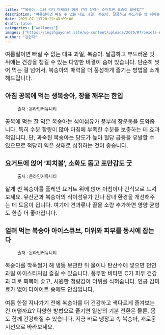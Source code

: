 ```yaml
---
title: "“복숭아, 그냥 먹지 마세요! 여름 건강 살리는 스마트한 복숭아 활용법”"
description: "여름철이면 빠질 수 없는 대표 과일, 복숭아. 달콤하고 부드러운 맛 뒤에는 건강을 챙길 수 있는 다양한 비결이 숨어 있습니다. 단순히 씻어 먹는 걸 넘어서, 복숭아의 매력을 더 풍성하게 즐기는 방법을 소개해드립니다."
date: 2025-07-11T20:29:48+09:00
draft: false
categories: ["wellness"]
images: ["https://ingihgoyonet.site/wp-content/uploads/2025/07/pexels-nc-farm-bureau-mark-2253534-2-1024x685.jpg", "https://ingihgoyonet.site/wp-content/uploads/2025/07/pexels-jonathanborba-3622474-1024x683.jpg", "https://ingihgoyonet.site/wp-content/uploads/2025/07/pexels-sunsetoned-5913179-1-768x1024.jpg"]
author: "김현지"
---
```


<p style="font-size:18px">여름철이면 빠질 수 없는 대표 과일, 복숭아. 달콤하고 부드러운 맛 뒤에는 건강을 챙길 수 있는 다양한 비결이 숨어 있습니다. 단순히 씻어 먹는 걸 넘어서, 복숭아의 매력을 더 풍성하게 즐기는 방법을 소개해드립니다.</p> <h2 >아침 공복에 먹는 생복숭아, 장을 깨우는 한입</h2> <figure ><img src="https://ingihgoyonet.site/wp-content/uploads/2025/07/pexels-nc-farm-bureau-mark-2253534-2-1024x685.jpg" alt="" style="aspect-ratio:16/9;object-fit:cover"/><figcaption >출처 : 온라인커뮤니티</figcaption></figure> <p style="font-size:18px">공복에 먹는 잘 익은 복숭아는 식이섬유가 풍부해 장운동을 도와줍니다. 특히 수분 함량이 많아 아침에 부족한 수분을 보충하는 데 효과적입니다. 단, 과숙된 복숭아는 당도가 높아 혈당 급등을 유발할 수 있으므로 적당히 익은 상태로 섭취하는 것이 좋습니다.</p> <h2 >요거트에 얹어 ‘피치볼’, 소화도 돕고 포만감도 굿</h2> <figure ><img src="https://ingihgoyonet.site/wp-content/uploads/2025/07/pexels-jonathanborba-3622474-1024x683.jpg" alt="" style="aspect-ratio:16/9;object-fit:cover"/><figcaption >출처 : 온라인커뮤니티</figcaption></figure> <p style="font-size:18px">잘게 썬 복숭아를 플레인 요거트 위에 얹어 아침이나 간식으로 드셔보세요. 유산균과 복숭아의 식이섬유가 만나 장내 환경을 개선해주는 데 도움이 됩니다. 여기에 견과류나 꿀을 소량 추가하면 영양 균형도 한층 더 좋아집니다.</p> <h2 >얼려 먹는 복숭아 아이스큐브, 더위와 피부를 동시에 잡는다</h2> <figure ><img src="https://ingihgoyonet.site/wp-content/uploads/2025/07/pexels-sunsetoned-5913179-1-768x1024.jpg" alt="" style="aspect-ratio:16/9;object-fit:cover"/><figcaption >출처 : 온라인커뮤니티</figcaption></figure> <p style="font-size:18px">복숭아를 깍둑썰기 해 냉동 보관한 뒤 물이나 탄산수에 넣으면 천연 과일 아이스티처럼 즐길 수 있습니다. 풍부한 비타민 C가 피부 건강과 피로 회복에 좋고, 시원한 청량감이 더위를 식혀줍니다. 인공 감미료가 없어 다이어트 중에도 안심입니다.</p> <p style="font-size:18px">여름 한철 지나가기 전에 복숭아를 더 건강하고 색다르게 즐겨보는 건 어떨까요? 다양한 방법으로 즐기면 일상의 기분 전환은 물론, 몸도 함께 건강해질 수 있습니다. 지금 바로 냉장고 속 복숭아, 새로운 시선으로 바라보세요.</p>